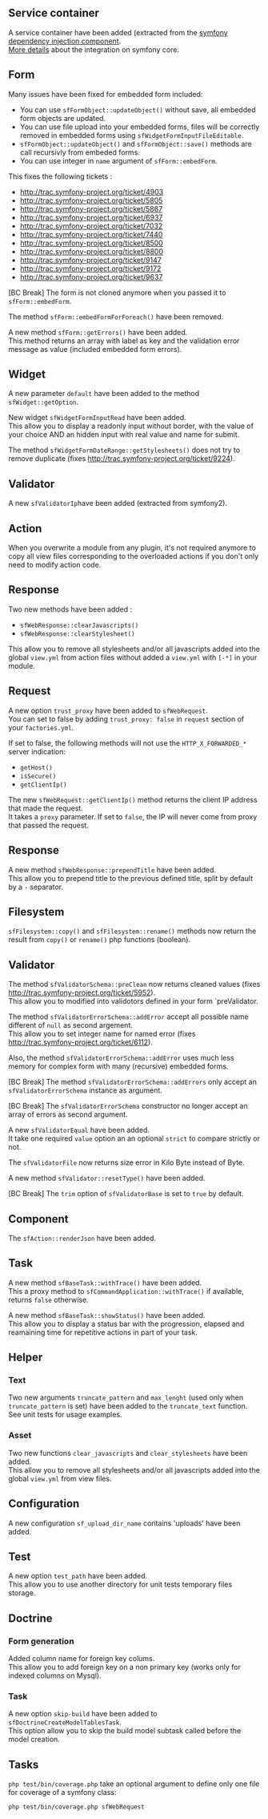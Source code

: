 Service container
-----------------

A service container have been added (extracted from the [symfony dependency injection component](http://components.symfony-project.org/dependency-injection/).  
[More details](https://github.com/LExpress/symfony1/wiki/ServiceContainer) about the integration on symfony core.

Form
----

Many issues have been fixed for embedded form included:

* You can use `sfFormObject::updateObject()` without save, all embedded form objects are updated.
* You can use file upload into your embedded forms, files will be correctly removed in embedded forms using `sfWidgetFormInputFileEditable`.
* `sfFormObject::updateObject()` and `sfFormObject::save()` methods are call recursivly from embeded forms.
* You can use integer in `name` argument of `sfForm::embedForm`.

This fixes the following tickets :

* http://trac.symfony-project.org/ticket/4903
* http://trac.symfony-project.org/ticket/5805
* http://trac.symfony-project.org/ticket/5867
* http://trac.symfony-project.org/ticket/6937
* http://trac.symfony-project.org/ticket/7032
* http://trac.symfony-project.org/ticket/7440
* http://trac.symfony-project.org/ticket/8500
* http://trac.symfony-project.org/ticket/8800
* http://trac.symfony-project.org/ticket/9147
* http://trac.symfony-project.org/ticket/9172
* http://trac.symfony-project.org/ticket/9637

[BC Break] The form is not cloned anymore when you passed it to `sfForm::embedForm`.

The method `sfForm::embedFormForForeach()` have been removed.

A new method `sfForm::getErrors()` have been added.  
This method returns an array with label as key and the validation error message as value (included embedded form errors).

Widget
------

A new parameter `default` have been added to the method `sfWidget::getOption`.

New widget `sfWidgetFormInputRead` have been added.  
This allow you to display a readonly input without border, with the value of your choice AND an hidden input with real value and name for submit.

The method `sfWidgetFormDateRange::getStylesheets()` does not try to remove duplicate (fixes http://trac.symfony-project.org/ticket/9224).

Validator
---------

A new `sfValidatorIp`have been added (extracted from symfony2).

Action
------

When you overwrite a module from any plugin, it's not required anymore to copy all view files corresponding to the overloaded actions if you don't only need to modify action code.

Response
--------

Two new methods have been added :

* `sfWebResponse::clearJavascripts()`
* `sfWebResponse::clearStylesheet()`

This allow you to remove all stylesheets and/or all javascripts added into the global `view.yml` from action files without added a `view.yml` with `[-*]` in your module.

Request
-------

A new option `trust_proxy` have been added to `sfWebRequest`.  
You can set to false by adding `trust_proxy: false` in `request` section of your `factories.yml`.

If set to false, the following methods will not use the `HTTP_X_FORWARDED_*` server indication:

* `getHost()`
* `isSecure()`
* `getClientIp()`

The new `sfWebRequest::getClientIp()` method returns the client IP address that made the request.  
It takes a `proxy` parameter. If set to `false`, the IP will never come from proxy that passed the request.

Response
--------

A new method `sfWebResponse::prependTitle` have been added.  
This allow you to prepend title to the previous defined title, split by default by a `-` separator.

Filesystem
----------

`sfFilesystem::copy()` and `sfFilesystem::rename()` methods now return the result from `copy()` or `rename()` php functions (boolean).

Validator
---------

The method `sfValidatorSchema::preClean` now returns cleaned values (fixes http://trac.symfony-project.org/ticket/5952).  
This allow you to modified into validotors defined in your form `preValidator.

The method `sfValidatorErrorSchema::addError` accept all possible name different of `null` as second argement.  
This allow you to set integer name for named error (fixes http://trac.symfony-project.org/ticket/6112).

Also, the method `sfValidatorErrorSchema::addError` uses much less memory for complex form with many (recursive) embedded forms.

[BC Break] The method `sfValidatorErrorSchema::addErrors` only accept an `sfValidatorErrorSchema` instance as argument.

[BC Break] The `sfValidatorErrorSchema` constructor no longer accept an array of errors as second argument.

A new `sfValidatorEqual` have been added.  
It take one required `value` option an an optional `strict` to compare strictly or not.

The `sfValidatorFile` now returns size error in Kilo Byte instead of Byte.

A new method `sfValidator::resetType()` have been added.

[BC Break] The `trim` option of `sfValidatorBase` is set to `true` by default.

Component
---------

The `sfAction::renderJson` have been added.

Task
----

A new method `sfBaseTask::withTrace()` have been added.  
This a proxy method to `sfCommandApplication::withTrace()` if available, returns `false` otherwise.

A new method `sfBaseTask::showStatus()` have been added.  
This allow you to display a status bar with the progression, elapsed and reamaining time for repetitive actions in part of your task.

Helper
------

### Text

Two new arguments `truncate_pattern` and `max_lenght` (used only when `truncate_pattern` is set) have been added to the `truncate_text` function.  
See unit tests for usage examples.

### Asset

Two new functions `clear_javascripts` and `clear_stylesheets` have been added.  
This allow you to remove all stylesheets and/or all javascripts added into the global `view.yml` from view files.

Configuration
-------------

A new configuration `sf_upload_dir_name` contains 'uploads' have been added.

Test
----

A new option `test_path` have been added.  
This allow you to use another directory for unit tests temporary files storage.

Doctrine
--------

### Form generation

Added column name for foreign key colums.  
This allow you to add foreign key on a non primary key (works only for indexed columns on Mysql).

### Task

A new option `skip-build` have been added to `sfDoctrineCreateModelTablesTask`.  
This option allow you to skip the build model subtask called before the model creation.

Tasks
-----

`php test/bin/coverage.php` take an optional argument to define only one file for coverage of a symfony class:

```bash
php test/bin/coverage.php sfWebRequest
```

